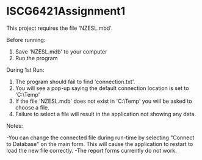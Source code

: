 # ISCG6421Assignment1
This project requires the file 'NZESL.mbd'. 

Before running: 

1. Save 'NZESL.mdb' to your computer
2. Run the program

During 1st Run:
1. The program should fail to find 'connection.txt'.
2. You will see a pop-up saying the default connection location is set to 'C:\Temp'
3. If the file 'NZESL.mdb' does not exist in 'C:\Temp' you will be asked to choose a file.
4. Failure to select a file will result in the application not showing any data.

Notes:

-You can change the connected file during run-time by selecting "Connect to Database" on the main form. This will cause the application to restart to load the new file correctly. 
-The report forms currently do not work.
